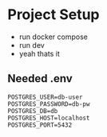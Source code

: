 # Project Setup

- run docker compose
- run dev
- yeah thats it

## Needed .env
```env
POSTGRES_USER=db-user
POSTGRES_PASSWORD=db-pw
POSTGRES_DB=db
POSTGRES_HOST=localhost
POSTGRES_PORT=5432
```
